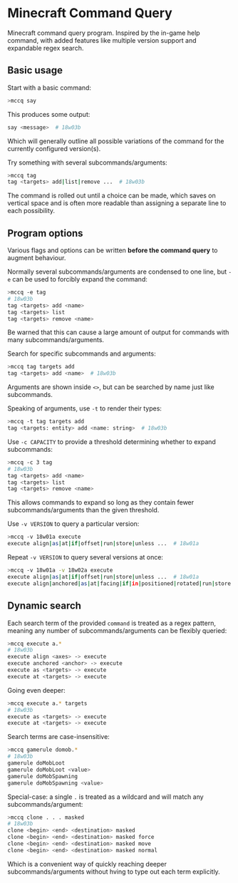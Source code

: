 # Minecraft Command Query
Minecraft command query program. Inspired by the in-game help command, with added features like multiple version support and expandable regex search.

## Basic usage
Start with a basic command:
```bash
>mccq say
```

This produces some output:
```bash
say <message>  # 18w03b
```
Which will generally outline all possible variations of the command for the currently configured version(s).

Try something with several subcommands/arguments:
```bash
>mccq tag
tag <targets> add|list|remove ...  # 18w03b
```
The command is rolled out until a choice can be made, which saves on vertical space and is often more readable than assigning a separate line to each possibility.

## Program options
Various flags and options can be written **before the command query** to augment behaviour.

Normally several subcommands/arguments are condensed to one line, but `-e` can be used to forcibly expand the command:
```bash
>mccq -e tag
# 18w03b
tag <targets> add <name>
tag <targets> list
tag <targets> remove <name>
```
Be warned that this can cause a large amount of output for commands with many subcommands/arguments.

Search for specific subcommands and arguments:
```bash
>mccq tag targets add
tag <targets> add <name>  # 18w03b
```
Arguments are shown inside `<>`, but can be searched by name just like subcommands.

Speaking of arguments, use `-t` to render their types:
```bash
>mccq -t tag targets add
tag <targets: entity> add <name: string>  # 18w03b
```

Use `-c CAPACITY` to provide a threshold determining whether to expand subcommands:
```bash
>mccq -c 3 tag
# 18w03b
tag <targets> add <name>
tag <targets> list
tag <targets> remove <name>
```
This allows commands to expand so long as they contain fewer subcommands/arguments than the given threshold.

Use `-v VERSION` to query a particular version:
```bash
>mccq -v 18w01a execute
execute align|as|at|if|offset|run|store|unless ...  # 18w01a
```

Repeat `-v VERSION` to query several versions at once:
```bash
>mccq -v 18w01a -v 18w02a execute
execute align|as|at|if|offset|run|store|unless ...  # 18w01a
execute align|anchored|as|at|facing|if|in|positioned|rotated|run|store|unless ...  # 18w02a
```

## Dynamic search
Each search term of the provided `command` is treated as a regex pattern, meaning any number of subcommands/arguments can be flexibly queried:
```bash
>mccq execute a.*
# 18w03b
execute align <axes> -> execute
execute anchored <anchor> -> execute
execute as <targets> -> execute
execute at <targets> -> execute
```

Going even deeper:
```bash
>mccq execute a.* targets
# 18w03b
execute as <targets> -> execute
execute at <targets> -> execute
```

Search terms are case-insensitive:
```bash
>mccq gamerule domob.*
# 18w03b
gamerule doMobLoot
gamerule doMobLoot <value>
gamerule doMobSpawning
gamerule doMobSpawning <value>
```

Special-case: a single `.` is treated as a wildcard and will match any subcommands/argument:
```bash
>mccq clone . . . masked
# 18w03b
clone <begin> <end> <destination> masked
clone <begin> <end> <destination> masked force
clone <begin> <end> <destination> masked move
clone <begin> <end> <destination> masked normal
```
Which is a convenient way of quickly reaching deeper subcommands/arguments without hving to type out each term explicitly.
